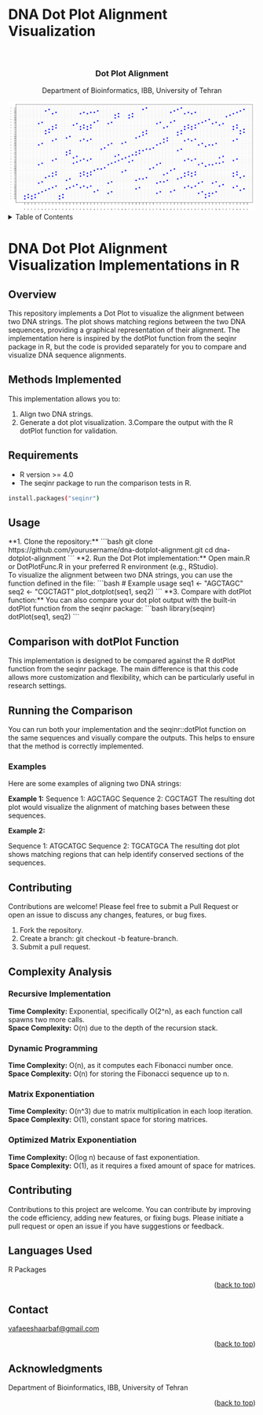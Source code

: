 # DNA Dot Plot Alignment Visualization
<!-- Improved compatibility of back to top link: See: https://github.com/othneildrew/Best-README-Template/pull/73 -->

<!-- PROJECT LOGO -->
<br />
<div align="center">

<h3 align="center">Dot Plot Alignment</h3>

  <p align="center">
    Department of Bioinformatics, IBB, University of Tehran
    <br />
  </p>
</div>


<div align="center">
  <img src="Logo.png" alt="Alt text">
</div>

<!-- TABLE OF CONTENTS -->
<details>
  <summary>Table of Contents</summary>
  <ol>
    <li>
      <a href="#Overview">Overview</a>
    </li>
    <li><a href="#Methods">Methods Implemented</a></li>
    <li><a href="#Requirements">Requirements</a></li>
    <li><a href="#Usage">Usage</a></li>
    <li><a href="#Comparison">Comparison with dotPlot Function</a></li>
    <li><a href="#Examples">Examples</a></li>
    <li><a href="#Contributing">Contributing</a></li>
    <li><a href="#License">License</a></li>
  </ol>
</details>

<!-- ABOUT THE PROJECT -->
# DNA Dot Plot Alignment Visualization Implementations in R

## Overview
This repository implements a Dot Plot to visualize the alignment between two DNA strings. The plot shows matching regions between the two DNA sequences, providing a graphical representation of their alignment. The implementation here is inspired by the dotPlot function from the seqinr package in R, but the code is provided separately for you to compare and visualize DNA sequence alignments.
## Methods Implemented
This implementation allows you to:
1. Align two DNA strings.
2. Generate a dot plot visualization.
3.Compare the output with the R dotPlot function for validation.

## Requirements
<ul>
  <li>R version >= 4.0</li>
  <li>The seqinr package to run the comparison tests in R.</li>
</ul>

```bash
install.packages("seqinr")
```
<h2 id='Usage'>Usage</h2>
<p>
**1. Clone the repository:**
  ```bash
  git clone https://github.com/yourusername/dna-dotplot-alignment.git
cd dna-dotplot-alignment
```
**2. Run the Dot Plot implementation:**
Open main.R or DotPlotFunc.R in your preferred R environment (e.g., RStudio).<br>
To visualize the alignment between two DNA strings, you can use the function defined in the file:
```bash
  # Example usage
seq1 <- "AGCTAGC"
seq2 <- "CGCTAGT"
plot_dotplot(seq1, seq2)
```
**3. Compare with dotPlot function:**
You can also compare your dot plot output with the built-in dotPlot function from the seqinr package:
  ```bash
  library(seqinr)
dotPlot(seq1, seq2)
```
</p>
  
## Comparison with dotPlot Function
This implementation is designed to be compared against the R dotPlot function from the seqinr package. The main difference is that this code allows more customization and flexibility, which can be particularly useful in research settings.

## Running the Comparison
You can run both your implementation and the seqinr::dotPlot function on the same sequences and visually compare the outputs. This helps to ensure that the method is correctly implemented.

### Examples
Here are some examples of aligning two DNA strings:

**Example 1:**
Sequence 1: AGCTAGC
Sequence 2: CGCTAGT
The resulting dot plot would visualize the alignment of matching bases between these sequences.

**Example 2:**

Sequence 1: ATGCATGC
Sequence 2: TGCATGCA
The resulting dot plot shows matching regions that can help identify conserved sections of the sequences.

## Contributing
Contributions are welcome! Please feel free to submit a Pull Request or open an issue to discuss any changes, features, or bug fixes.
<ol>
  <li>Fork the repository.</li>
  <li>Create a branch: git checkout -b feature-branch.</li>
  <li>Submit a pull request.
</li>
</ol>

<h2 id='Complexity_Analysis'>Complexity Analysis</h2>
<h3>Recursive Implementation</h3>
<strong>Time Complexity:</strong> Exponential, specifically O(2^n), as each function call spawns two more calls.<br>
<strong>Space Complexity:</strong> O(n) due to the depth of the recursion stack.<br>
<h3>Dynamic Programming</h3>
<strong>Time Complexity:</strong> O(n), as it computes each Fibonacci number once.<br>
<strong>Space Complexity:</strong> O(n) for storing the Fibonacci sequence up to n.<br>
<h3>Matrix Exponentiation</h3>
<strong>Time Complexity:</strong> O(n^3) due to matrix multiplication in each loop iteration.<br>
<strong>Space Complexity:</strong> O(1), constant space for storing matrices.<br>
<h3>Optimized Matrix Exponentiation</h3>
<strong>Time Complexity:</strong> O(log n) because of fast exponentiation.<br>
<strong>Space Complexity:</strong> O(1), as it requires a fixed amount of space for matrices.<br>


<h2 id = 'Contributing'>Contributing</h2>
<p>
Contributions to this project are welcome. You can contribute by improving the code efficiency, adding new features, or fixing bugs. Please initiate a pull request or open an issue if you have suggestions or feedback.
</p>
<h2 id="Languages_Used"> Languages Used</h2>
R Packages 
<p align="right">(<a href="#readme-top">back to top</a>)</p>

<!-- CONTACT -->
## Contact

vafaeeshaarbaf@gmail.com


<p align="right">(<a href="#readme-top">back to top</a>)</p>



<!-- ACKNOWLEDGMENTS -->
## Acknowledgments

Department of Bioinformatics, IBB, University of Tehran

<p align="right">(<a href="#readme-top">back to top</a>)</p>





<!-- MARKDOWN LINKS & IMAGES -->
<!-- https://www.markdownguide.org/basic-syntax/#reference-style-links -->
[contributors-shield]: https://img.shields.io/github/contributors/github_username/repo_name.svg?style=for-the-badge
[contributors-url]: https://github.com/github_username/repo_name/graphs/contributors
[forks-shield]: https://img.shields.io/github/forks/github_username/repo_name.svg?style=for-the-badge
[forks-url]: https://github.com/github_username/repo_name/network/members
[stars-shield]: https://img.shields.io/github/stars/github_username/repo_name.svg?style=for-the-badge
[stars-url]: https://github.com/github_username/repo_name/stargazers
[issues-shield]: https://img.shields.io/github/issues/github_username/repo_name.svg?style=for-the-badge
[issues-url]: https://github.com/github_username/repo_name/issues
[license-shield]: https://img.shields.io/github/license/github_username/repo_name.svg?style=for-the-badge
[license-url]: https://github.com/github_username/repo_name/blob/master/LICENSE.txt
[linkedin-shield]: https://img.shields.io/badge/-LinkedIn-black.svg?style=for-the-badge&logo=linkedin&colorB=555
[linkedin-url]: https://linkedin.com/in/linkedin_username
[product-screenshot]: images/screenshot.png
[Next.js]: https://img.shields.io/badge/next.js-000000?style=for-the-badge&logo=nextdotjs&logoColor=white
[Next-url]: https://nextjs.org/
[React.js]: https://img.shields.io/badge/React-20232A?style=for-the-badge&logo=react&logoColor=61DAFB
[React-url]: https://reactjs.org/
[Vue.js]: https://img.shields.io/badge/Vue.js-35495E?style=for-the-badge&logo=vuedotjs&logoColor=4FC08D
[Vue-url]: https://vuejs.org/
[Angular.io]: https://img.shields.io/badge/Angular-DD0031?style=for-the-badge&logo=angular&logoColor=white
[Angular-url]: https://angular.io/
[Svelte.dev]: https://img.shields.io/badge/Svelte-4A4A55?style=for-the-badge&logo=svelte&logoColor=FF3E00
[Svelte-url]: https://svelte.dev/
[Laravel.com]: https://img.shields.io/badge/Laravel-FF2D20?style=for-the-badge&logo=laravel&logoColor=white
[Laravel-url]: https://laravel.com
[Bootstrap.com]: https://img.shields.io/badge/Bootstrap-563D7C?style=for-the-badge&logo=bootstrap&logoColor=white
[Bootstrap-url]: https://getbootstrap.com
[JQuery.com]: https://img.shields.io/badge/jQuery-0769AD?style=for-the-badge&logo=jquery&logoColor=white
[JQuery-url]: https://jquery.com
